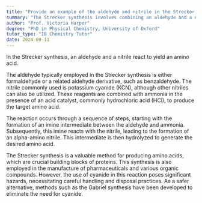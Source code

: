 ```yaml
---
title: "Provide an example of the aldehyde and nitrile in the Strecker synthesis"
summary: "The Strecker synthesis involves combining an aldehyde and a nitrile to synthesize an amino acid."
author: "Prof. Victoria Harper"
degree: "PhD in Physical Chemistry, University of Oxford"
tutor_type: "IB Chemistry Tutor"
date: 2024-09-11
---
```


In the Strecker synthesis, an aldehyde and a nitrile react to yield an amino acid.

The aldehyde typically employed in the Strecker synthesis is either formaldehyde or a related aldehyde derivative, such as benzaldehyde. The nitrile commonly used is potassium cyanide ($\text{KCN}$), although other nitriles can also be utilized. These reagents are combined with ammonia in the presence of an acid catalyst, commonly hydrochloric acid ($\text{HCl}$), to produce the target amino acid.

The reaction occurs through a sequence of steps, starting with the formation of an imine intermediate between the aldehyde and ammonia. Subsequently, this imine reacts with the nitrile, leading to the formation of an alpha-amino nitrile. This intermediate is then hydrolyzed to generate the desired amino acid.

The Strecker synthesis is a valuable method for producing amino acids, which are crucial building blocks of proteins. This synthesis is also employed in the manufacture of pharmaceuticals and various organic compounds. However, the use of cyanide in this reaction poses significant hazards, necessitating careful handling and disposal practices. As a safer alternative, methods such as the Gabriel synthesis have been developed to eliminate the need for cyanide.
    